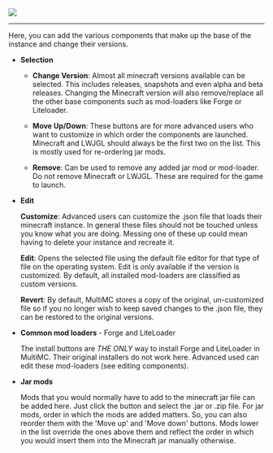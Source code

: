 ![](http://i.imgur.com/HdZXaSL.png)
***
Here, you can add the various components that make up the base of the instance and change their versions.
* **Selection**

  * **Change Version**: Almost all minecraft versions available can be selected. This includes releases, snapshots and even alpha and beta releases. Changing the Minecraft version will also remove/replace all the other base components such as mod-loaders like Forge or Liteloader.

  * **Move Up/Down**: These buttons are for more advanced users who want to customize in which order the components are launched. Minecraft and LWJGL should always be the first two on the list. This is mostly used for re-ordering jar mods.

  * **Remove**: Can be used to remove any added jar mod or mod-loader. Do not remove Minecraft or LWJGL. These are required for the game to launch.
* **Edit**

  **Customize**: Advanced users can customize the .json file that loads their minecraft instance. In general these files should not be touched unless you know what you are doing. Messing one of these up could mean having to delete your instance and recreate it.

  **Edit**: Opens the selected file using the default file editor for that type of file on the operating system. Edit is only available if the version is customized. By default, all installed mod-loaders are classified as custom versions.

  **Revert**: By default, MultiMC stores a copy of the original, un-customized file so if you no longer wish to keep saved changes to the .json file, they can be restored to the original versions.

* **Common mod loaders** - Forge and LiteLoader

  The install buttons are *THE ONLY* way to install Forge and LiteLoader in MultiMC. Their original installers do not work here. Advanced used can edit these mod-loaders (see editing components).
* **Jar mods**

  Mods that you would normally have to add to the minecraft jar file can be added here. Just click the button and select the .jar or .zip file. For jar mods, order in which the mods are added matters. So, you can also reorder them with the 'Move up' and 'Move down' buttons. Mods lower in the list override the ones above them and reflect the order in which you would insert them into the Minecraft jar manually otherwise.